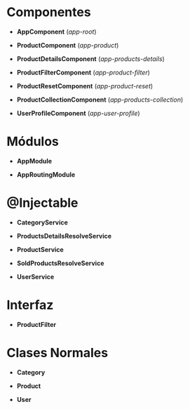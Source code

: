 # Componentes #

* **AppComponent**
    (*app-root*)

* **ProductComponent**
    (*app-product*)

* **ProductDetailsComponent**
    (*app-products-details*)

* **ProductFilterComponent**
    (*app-product-filter*)

* **ProductResetComponent**
    (*app-product-reset*)

* **ProductCollectionComponent**
    (*app-products-collection*)

* **UserProfileComponent**
    (*app-user-profile*)

# Módulos #

* **AppModule**

* **AppRoutingModule**

# @Injectable #

* **CategoryService**

* **ProductsDetailsResolveService**

* **ProductService**

* **SoldProductsResolveService**

* **UserService**

# Interfaz #

* **ProductFilter**

# Clases Normales #

* **Category**

* **Product**

* **User**
